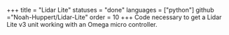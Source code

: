 +++
title = "Lidar Lite"
statuses = "done"
languages = ["python"]
github ="Noah-Huppert/Lidar-Lite"
order = 10
+++
Code necessary to get a Lidar Lite v3 unit working with an Omega micro 
controller.
